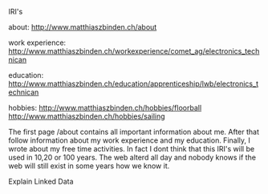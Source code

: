 IRI's

about: 			http://www.matthiaszbinden.ch/about

work experience: 	http://www.matthiaszbinden.ch/workexperience/comet_ag/electronics_technican

education:		http://www.matthiaszbinden.ch/education/apprenticeship/lwb/electronics_technican

hobbies:		http://www.matthiaszbinden.ch/hobbies/floorball
			http://www.matthiaszbinden.ch/hobbies/sailing
			
The first page /about contains all important information about me.
After that follow information about my work experience and my education. Finally, I wrote about my free time activities.
In fact I dont think that this IRI's will be used in 10,20 or 100 years. The web alterd all day and nobody knows if the web will still exist in some years how we know it.


Explain Linked Data





